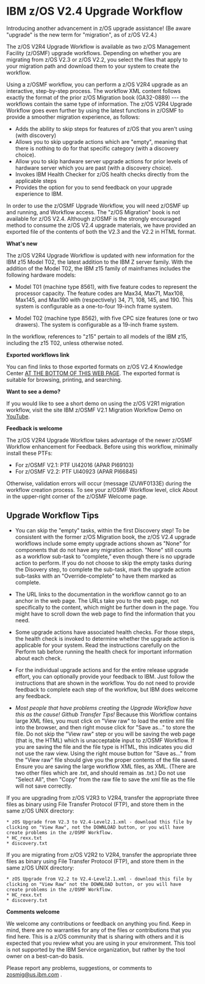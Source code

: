 IBM z/OS V2.4 Upgrade Workflow
===============================

Introducing another advancement in z/OS upgrade  assistance!  (Be aware "upgrade" is the new term for "migration", as of z/OS V2.4.)

The z/OS V2R4 Upgrade Workflow is available as two z/OS Management Facility (z/OSMF) upgrade workflows. Depending on whether you are migrating from z/OS V2.3 or z/OS V2.2, you select the files that apply to your migration path and download them to your system to create the workflow. 

Using a z/OSMF workflow, you can perform a z/OS V2R4 upgrade as an interactive, step-by-step process. The workflow XML content follows exactly the format of the prior z/OS Migration book (GA32-0889) --- the workflows contain the same type of information. The z/OS V2R4 Upgrade Workflow goes even further by using the latest functions in z/OSMF to provide a smoother migration experience, as follows: 
<ul>
   <li>Adds the ability to skip steps for features of z/OS that you aren't using (with discovery)</li>
   <li>Allows you to skip upgrade actions which are "empty", meaning that there is nothing to do for that specific category (with a discovery choice).
   <li>Allow you to skip hardware server upgrade actions for prior levels of hardware server which you are past (with a discovery choice).
   <li>Invokes IBM Health Checker for z/OS health checks directly from the applicable steps</li>
   <li>Provides the option for you to send feedback on your upgrade experience to IBM.</li>
   </ul>
 
In order to use the z/OSMF Upgrade Workflow, you will need z/OSMF up and running, and Workflow access.  The "z/OS Migration" book is not available for z/OS V2.4.  Although z/OSMF is the strongly encouraged method to consume the z/OS V2.4 upgrade materials, we have provided an exported file of the contents of both the V2.3 and the V2.2 in HTML format.  


**What's new**

The z/OS V2R4 Upgrade Workflow is updated with new information for the IBM z15 Model T02, the latest addition to the IBM Z 
server family. With the addition of the Model T02, the IBM z15 family of mainframes includes the following hardware models: 

* Model T01 (machine type 8561), with five feature codes to represent the processor capacity. The feature codes 
are Max34, Max71, Max108, Max145, and Max190 with (respectively) 34, 71, 108, 145, and 190. This system is 
configurable as a one-to-four 19-inch frame system. 

* Model T02 (machine type 8562), with five CPC size features (one or two drawers). The system is configurable 
as a 19-inch frame system.  

In the workflow, references to "z15" pertain to all models of the IBM z15, including the z15 T02, unless otherwise noted.


**Exported workflows link**

You can find links to those exported formats on z/OS V2.4 Knowledge Center [AT THE BOTTOM OF THIS WEB PAGE](https://www.ibm.com/support/knowledgecenter/SSLTBW_2.4.0/com.ibm.zos.v2r4.e0zm100/abstract.htm).  The exported format is suitable for browsing, printing, and searching.

**Want to see a demo?**

If you would like to see a short demo on using the z/OS V2R1 migration workflow, visit the site IBM z/OSMF V2.1 Migration Workflow Demo on [YouTube](https://www.youtube.com/watch?v=ejQRSYaxz9M).

**Feedback is welcome**

The z/OS V2R4 Upgrade Workflow takes advantage of the newer z/OSMF Workflow enhancement for Feedback. Before using this workflow,  minimally install these PTFs:

* For z/OSMF V2.1:  PTF UI42016  (APAR PI69103)
* For z/OSMF V2.2:  PTF UI40923  (APAR PI66845)

Otherwise, validation errors will occur (message IZUWF0133E) during the workflow creation process. To see your z/OSMF Workflow level, click About in the upper-right corner of the z/OSMF Welcome page. 

Upgrade Workflow Tips
-----------------------

* You can skip the "empty" tasks, within the first Discovery step!  To be consistent with the former z/OS Migration book, the z/OS V2.4 upgrade workflows include some empty upgrade actions shown as "None" for components that do not have any migration action. "None" still counts as a workflow sub-task to “complete,” even though there is no upgrade action to perform. If you do not choose to skip the empty tasks during the Disovery step, to complete the sub-task, mark the upgrade action sub-tasks with an "Override-complete" to have them marked as complete. 

* The URL links to the documentation in the workflow cannot go to an anchor in the web page. The URLs take you to the web page, not specifically to the content, which might be further down in the page. You might have to scroll down the web page to find the information that you need. 

* Some upgrade actions have associated health checks. For those steps, the health check is invoked to determine whether the upgrade action is applicable for your system. Read the instructions carefully on the Perform tab before running the health check for important information about each check. 

* For the individual upgrade actions and for the entire release upgrade effort, you can optionally provide your feedback to IBM. Just follow the instructions that are shown in the workflow. You do not need to provide feedback to complete each step of the workflow, but IBM does welcome any feedback.

* _Most people that have problems creating the Upgrade Workflow have this as the cause!_  *Github Transfer Tips!*  Because this Workflow contains large XML files, you must click on "View raw" to load the entire xml file into the browser, and then right mouse click for "Save as..." to store the file.  Do not skip the "View raw" step or you will be saving the web page (that is, the HTML) which is unacceptable input to z/OSMF Workflow.  If you are saving the file and the file type is HTML, this indicates you did not use the raw view.  Using the right mouse button for "Save as..." from the "View raw" file should give you the proper contents of the file saved.  Ensure you are saving the large workflow XML files, as XML.  (There are two other files which are .txt, and should remain as .txt.) Do not use "Select All", then "Copy" from the raw file to save the xml file as the file will not save correctly. 

If you are upgrading from z/OS V2R3 to V2R4, transfer the appropriate three files as binary using File Transfer Protocol (FTP),
and store them in the same z/OS UNIX directory:

    * zOS Upgrade from V2.3 to V2.4-Level2.1.xml - download this file by clicking on "View Raw", not the DOWNLOAD button, or you will have create problems in the z/OSMF Workflow.
    * HC_rexx.txt
    * discovery.txt    

If you are migrating from z/OS V2R2 to V2R4, transfer the appropriate three files as binary using File Transfer Protocol (FTP),
and store them in the same z/OS UNIX directory:

    * zOS Upgrade from V2.2 to V2.4-Level2.1.xml - download this file by clicking on "View Raw" not the DOWNLOAD button, or you will have create problems in the z/OSMF Workflow.
    * HC_rexx.txt
    * discovery.txt


**Comments welcome**

We welcome any contributions or feedback on anything you find. Keep in mind, there are no warranties for any of the files or contributions that you find here. This is a z/OS community that is sharing with others and it is expected that you review what you are using in your environment. This tool is not supported by the IBM Service organization, but rather by the tool owner on a best-can-do basis.

Please report any problems, suggestions, or comments to zosmig@us.ibm.com .
